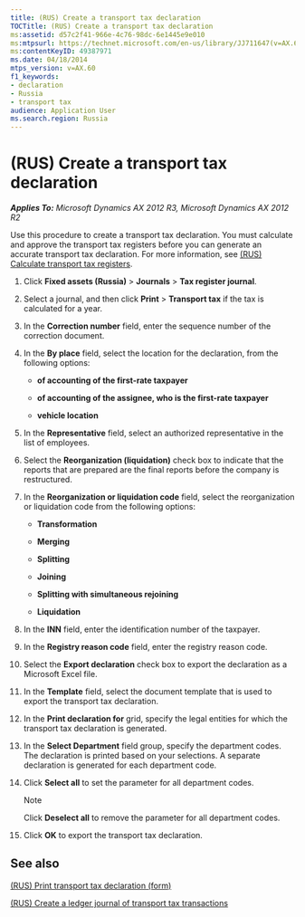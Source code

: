 ```yaml
---
title: (RUS) Create a transport tax declaration
TOCTitle: (RUS) Create a transport tax declaration
ms:assetid: d57c2f41-966e-4c76-98dc-6e1445e9e010
ms:mtpsurl: https://technet.microsoft.com/en-us/library/JJ711647(v=AX.60)
ms:contentKeyID: 49387971
ms.date: 04/18/2014
mtps_version: v=AX.60
f1_keywords:
- declaration
- Russia
- transport tax
audience: Application User
ms.search.region: Russia
---
```


# (RUS) Create a transport tax declaration 


_**Applies To:** Microsoft Dynamics AX 2012 R3, Microsoft Dynamics AX 2012 R2_

Use this procedure to create a transport tax declaration. You must calculate and approve the transport tax registers before you can generate an accurate transport tax declaration. For more information, see [(RUS) Calculate transport tax registers](rus-calculate-transport-tax-registers.md).

1.  Click **Fixed assets (Russia)** \> **Journals** \> **Tax register journal**.

2.  Select a journal, and then click **Print** \> **Transport tax** if the tax is calculated for a year.

3.  In the **Correction number** field, enter the sequence number of the correction document.

4.  In the **By place** field, select the location for the declaration, from the following options:
    
      - **of accounting of the first-rate taxpayer**
    
      - **of accounting of the assignee, who is the first-rate taxpayer**
    
      - **vehicle location**

5.  In the **Representative** field, select an authorized representative in the list of employees.

6.  Select the **Reorganization (liquidation)** check box to indicate that the reports that are prepared are the final reports before the company is restructured.

7.  In the **Reorganization or liquidation code** field, select the reorganization or liquidation code from the following options:
    
      - **Transformation**
    
      - **Merging**
    
      - **Splitting**
    
      - **Joining**
    
      - **Splitting with simultaneous rejoining**
    
      - **Liquidation**

8.  In the **INN** field, enter the identification number of the taxpayer.

9.  In the **Registry reason code** field, enter the registry reason code.

10. Select the **Export declaration** check box to export the declaration as a Microsoft Excel file.

11. In the **Template** field, select the document template that is used to export the transport tax declaration.

12. In the **Print declaration for** grid, specify the legal entities for which the transport tax declaration is generated.

13. In the **Select Department** field group, specify the department codes. The declaration is printed based on your selections. A separate declaration is generated for each department code.

14. Click **Select all** to set the parameter for all department codes.
    

    > [!NOTE]
    > <P>Click <STRONG>Deselect all</STRONG> to remove the parameter for all department codes.</P>



15. Click **OK** to export the transport tax declaration.

## See also

[(RUS) Print transport tax declaration (form)](https://technet.microsoft.com/en-us/library/jj711516\(v=ax.60\))

[(RUS) Create a ledger journal of transport tax transactions](rus-create-a-ledger-journal-of-transport-tax-transactions.md)

  


